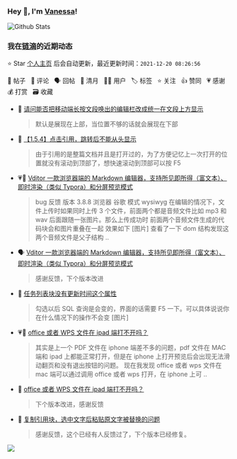 ### Hey 👋, I'm [Vanessa](http://vanessa.b3log.org/)!

![Github Stats](https://github-readme-stats.vercel.app/api?username=Vanessa219&show_icons=true)

<!--events start -->

### 我在[链滴](https://ld246.com)的近期动态

⭐️ Star [个人主页](https://github.com/Vanessa219/Vanessa219) 后会自动更新，最近更新时间：`2021-12-20 08:26:56`

📝 帖子 &nbsp; 💬 评论 &nbsp; 🗣 回帖 &nbsp; 🌙 清月 &nbsp; 👨‍💻 用户 &nbsp; 🏷️ 标签 &nbsp; ⭐️ 关注 &nbsp; 👍 赞同 &nbsp; 💗 感谢 &nbsp; 💰 打赏 &nbsp; 🗃 收藏

* 💬 [请问能否把移动端长按文段唤出的编辑栏改成统一在文段上方显示](https://ld246.com/article/1639828334667/comment/1639840784731#comments)

  > 默认是展现在上部，当位置不够的话就会展现在下部
* 💬 [【1.5.4】点击引用，跳转后不能从头显示](https://ld246.com/article/1639811824571/comment/1639821714109#comments)

  > 由于引用的是整篇文档并且是打开过的，为了方便记忆上一次打开的位置就没有滚动到顶部了，想快速滚动到顶部可以按 F5
* 💗💬 [Vditor 一款浏览器端的 Markdown 编辑器，支持所见即所得（富文本）、即时渲染（类似 Typora）和分屏预览模式](https://ld246.com/article/1549638745630/comment/1639481985265#comments)

  > bug 反馈 版本 3.8.8 浏览器 谷歌 模式 wysiwyg 在编辑的情况下，文件上传时如果同时上传 3 个文件，前面两个都是音频文件比如 mp3 和 wav 后面跟随一张图片。那么上传成功时 前面两个音频文件生成的代码块会和图片重叠在一起 效果如下 [图片] 查看了一下 dom 结构发现这两个音频文件是父子结构 ..
* 🗣 [Vditor 一款浏览器端的 Markdown 编辑器，支持所见即所得（富文本）、即时渲染（类似 Typora）和分屏预览模式](https://ld246.com/article/1549638745630/comment/1639481985265#comments)

  > 感谢反馈，下个版本改进
* 💬 [任务列表块没有更新时间这个属性](https://ld246.com/article/1639762577742/comment/1639796688789#comments)

  > 勾选以后 SQL 查询是会变的，界面的话需要 F5 一下。可以具体说说你在什么情况下的操作不会变 [图片]
* 💗📝 [office 或者 WPS 文件在 ipad 端打不开吗？](https://ld246.com/article/1639664148520)

  > 其实是上一个 PDF 文件在 iphone 端差不多的问题，pdf 文件在 MAC 端和 ipad 上都能正常打开，但是在 iphone 上打开预览后会出现无法滑动翻页和没有退出按钮的问题。 现在我发现 office 或者 wps 文件在 mac 端可以通过调用 office 或者 wps 打开，在 iphone 上可 ..
* 💬 [office 或者 WPS 文件在 ipad 端打不开吗？](https://ld246.com/article/1639664148520/comment/1639742913228#comments)

  > 下个版本改进，感谢反馈
* 💬 [复制引用块，选中文字后粘贴原文字被替换的问题](https://ld246.com/article/1639661624732/comment/1639674921736#comments)

  > 感谢反馈，这个已经有人反馈过了，下个版本已经修复。


<!--events end -->

<a title="Hits" target="_blank" href="https://github.com/Vanessa219/Vanessa219"><img src="https://hits.b3log.org/Vanessa219/Vanessa219.svg"></a>
